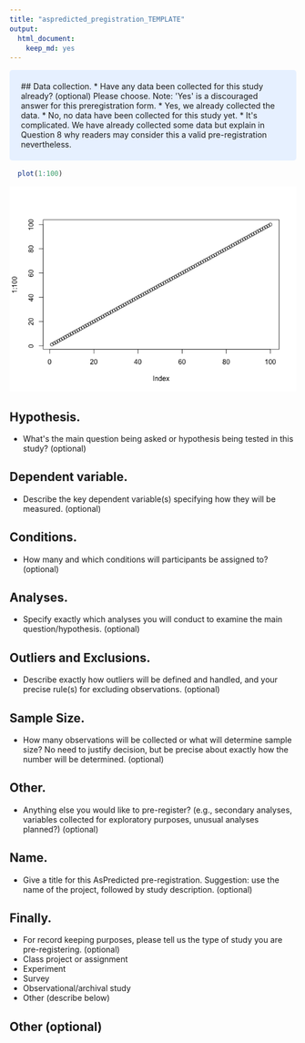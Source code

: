```yaml
---
title: "aspredicted_pregistration_TEMPLATE"
output: 
  html_document:
    keep_md: yes
---
```


<style>
div.blue { background-color:#e6f0ff; border-radius: 5px; padding: 20px;}
</style>

<div class="blue">
## Data collection. 
* Have any data been collected for this study already? (optional)
Please choose. Note: 'Yes' is a discouraged answer for this preregistration form.
  * Yes, we already collected the data.
  * No, no data have been collected for this study yet.
  * It's complicated. We have already collected some data but explain in Question 8 why readers may consider this a valid pre-registration nevertheless.
</div>


```r
  plot(1:100)
```

![](aspredicted_pregisteration_TEMPLATE_files/figure-html/unnamed-chunk-1-1.png)<!-- -->

## Hypothesis. 
* What's the main question being asked or hypothesis being tested in this study? (optional)


## Dependent variable. 
* Describe the key dependent variable(s) specifying how they will be measured. (optional)


## Conditions. 
* How many and which conditions will participants be assigned to? (optional)


## Analyses. 
* Specify exactly which analyses you will conduct to examine the main question/hypothesis. (optional)


## Outliers and Exclusions. 
* Describe exactly how outliers will be defined and handled, and your precise rule(s) for excluding observations. (optional)


## Sample Size. 
* How many observations will be collected or what will determine sample size? No need to justify decision, but be precise about exactly how the number will be determined. (optional)


## Other. 
* Anything else you would like to pre-register? (e.g., secondary analyses, variables collected for exploratory purposes, unusual analyses planned?) (optional)


## Name. 
* Give a title for this AsPredicted pre-registration. Suggestion: use the name of the project, followed by study description. (optional)


## Finally. 
* For record keeping purposes, please tell us the type of study you are pre-registering. (optional)
 * Class project or assignment
 * Experiment
 * Survey
 * Observational/archival study
 * Other (describe below)


## Other (optional)
